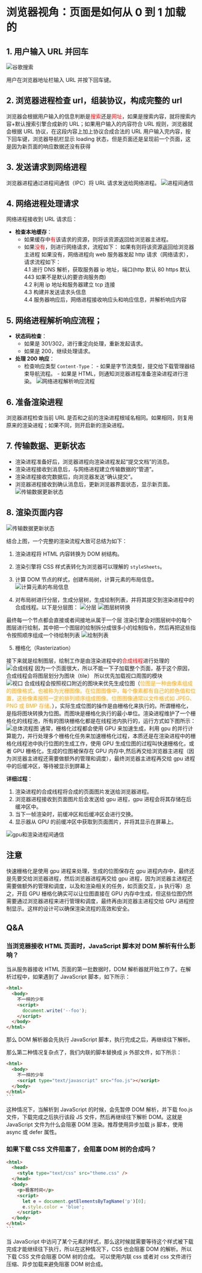 # 浏览器视角：页面是如何从 0 到 1 加载的

## 1. 用户输入 URL 并回车

<img src="/img/HowBrowsersWork/谷歌搜索.png" alt="谷歌搜索"  />

用户在浏览器地址栏输入 URL 并按下回车键。

## 2. 浏览器进程检查 url，组装协议，构成完整的 url

浏览器会根据用户输入的信息判断是<span style='color:red'>搜索</span>还是<span style='color:red'>网址</span>，如果是搜索内容，就将搜索内容+默认搜索引擎合成新的 URL；如果用户输入的内容符合 URL 规则，浏览器就会根据 URL 协议，在这段内容上加上协议合成合法的 URL
用户输入完内容，按下回车键，浏览器导航栏显示 loading 状态，但是页面还是呈现前一个页面，这是因为新页面的响应数据还没有获得

## 3. 发送请求到网络进程

浏览器进程通过进程间通信（IPC）将 URL 请求发送给网络进程。
<img src="/img/HowBrowsersWork/进程间通信.png" alt="进程间通信"  />

## 4. 网络进程处理请求

网络进程接收到 URL 请求后：

- **检查本地缓存**：
  - 如果缓存中<span style="color:red">有</span>该请求的资源，则将该资源返回给浏览器主进程。
  - 如果<span style="color:red">没有</span>，则进行网络请求，流程如下：
    如果有则将该资源返回给浏览器主进程
    如果没有，网络进程向 web 服务器发起 http 请求（网络请求），请求流程如下：<br>
    4.1 进行 DNS 解析，获取服务器 ip 地址，端口(http 默认 80 https 默认 443 如果不是默认的要咨询服务商)<br>
    4.2 利用 ip 地址和服务器建立 tcp 连接<br>
    4.3 构建并发送请求头信息<br>
    4.4 服务器响应后，网络进程接收响应头和响应信息，并解析响应内容<br>

## 5. 网络进程解析响应流程；

- **状态码检查**：
  - 如果是 301/302，进行重定向处理，重新发起请求。
  - 如果是 200，继续处理请求。
- **处理 200 响应**：
  - 检查响应类型 `Content-Type`： - 如果是字节流类型，提交给下载管理器结束导航流程。 - 如果是 HTML，则通知浏览器进程准备渲染进程进行渲染。
    <img src="/img/HowBrowsersWork/网络进程解析响应流程.png" alt="网络进程解析响应流程"  />

## 6. 准备渲染进程

浏览器进程检查当前 URL 是否和之前的渲染进程根域名相同。如果相同，则复用原来的渲染进程；如果不同，则开启新的渲染进程。

## 7. 传输数据、更新状态

- 渲染进程准备好后，浏览器进程向渲染进程发起“提交文档”的消息。
- 渲染进程接收到消息后，与网络进程建立传输数据的“管道”。
- 渲染进程接收完数据后，向浏览器发送“确认提交”。
- 浏览器进程接收到确认消息后，更新浏览器界面状态，显示新页面。
  <img src="/img/HowBrowsersWork/传输数据更新状态.png" alt="传输数据更新状态"  />

<!-- 渲染页面内容.png -->

## 8. 渲染页面内容

  <img src="/img/HowBrowsersWork/渲染页面内容.png" alt="传输数据更新状态"  />

结合上图，一个完整的渲染流程大致可总结为如下：

1. 渲染进程将 HTML 内容转换为 DOM 树结构。
2. 渲染引擎将 CSS 样式表转化为浏览器可以理解的 `styleSheets`。
3. 计算 DOM 节点的样式，创建布局树，计算元素的布局信息。
   <img src="/img/HowBrowsersWork/计算元素的布局信息.png" alt="计算元素的布局信息"  />

4. 对布局树进行分层，生成分层树，生成绘制列表，并将其提交到渲染进程中的合成线程。以下是分层图：
   <img src="/img/HowBrowsersWork/分层.png" alt="分层"  />
   <img src="/img/HowBrowsersWork/图层树转换.png" alt="图层树转换"  />

最终每一个节点都会直接或者间接地从属于一个层
渲染引擎会对图层树中的每个图层进行绘制，其中把一个图层的绘制拆分成很多小的绘制指令，然后再把这些指令按照顺序组成一个待绘制列表
<img src="/img/HowBrowsersWork/绘制列表.png" alt="绘制列表"  />

5. 栅格化（Rasterization）

接下来就是绘制图层，绘制工作是由渲染进程中的<span style='color:red'>合成线程</span>进行处理的
<img src="/img/HowBrowsersWork/合成线程.png" alt="合成线程"  />
因为一个页面很大，所以不能一下子加载整个页面，基于这个原因，合成线程会将图层划分为图块（tile）
所以优先加载视口周围的模块
<br>
<img src="/img/HowBrowsersWork/视口.png" alt="视口"  />
合成线程会按照视口附近的图块来优先生成位图（<span style='color:orange'>位图是一种由像素组成的图像格式，也被称为光栅图像。在位图图像中，每个像素都有自己的颜色值和位置，这些像素按照一定的排列顺序组成图像。位图图像通常以文件格式如 JPEG、PNG 或 BMP 存储。</span>），实际生成位图的操作是由栅格化来执行的。所谓栅格化，是指将图块转换为位图。而图块是栅格化执行的最小单位。渲染进程维护了一个栅格化的线程池，所有的图块栅格化都是在线程池内执行的，运行方式如下图所示：
<img src="/img/HowBrowsersWork/总体流程图.png" alt="总体流程图"  />
通常，栅格化过程都会使用 GPU 来加速生成，利用 gpu 的并行计算能力，并行处理多个栅格化任务来加速栅格化过程，本质还是在渲染进程中的栅格化线程池中执行位图的生成工作，使用 GPU 生成位图的过程叫快速栅格化，或者 GPU 栅格化，生成的位图被保存在 GPU 内存中,然后再交给浏览器主进程（因为浏览器主进程还需要做额外的管理和调度），最终浏览器主进程再交给 gpu 进程中的后缓冲区，等待被显示到屏幕上

**详细过程**：

1. 渲染进程的合成线程将合成的页面图片发送给浏览器进程。
2. 浏览器进程接收到页面图片后会发送给 gpu 进程，gpu 进程会将其存储在后缓冲区中。
3. 当下一帧渲染时，前缓冲区和后缓冲区会进行交换。
4. 显示器从 GPU 的前缓冲区中获取到页面图片，并将其显示在屏幕上。

<img src="/img/HowBrowsersWork/gpu和渲染进程间通信.png" alt="gpu和渲染进程间通信"  />

## 注意

快速栅格化是使用 gpu 进程来处理，生成的位图保存在 gpu 进程内存中，最终还是先要交给浏览器进程，然后浏览器进程再交给 gpu 进程，因为浏览器主进程还需要做额外的管理和调度，以及和渲染相关的任务，如页面交互，js 执行等）总之，开启 GPU 栅格化确实可以让位图直接在 GPU 内存中生成，但这些位图仍然需要通过浏览器进程来进行管理和调度，最终再由浏览器主进程交给 GPU 进程控制显示。这样的设计可以确保渲染流程的高效和安全。

## Q&A

### 当浏览器接收 HTML 页面时，JavaScript 脚本对 DOM 解析有什么影响？

当从服务器接收 HTML 页面的第一批数据时，DOM 解析器就开始工作了。在解析过程中，如果遇到了 JavaScript 脚本，如下所示：

```html
<html>
  <body>
    不一样的少年
    <script>
      document.write('--foo');
    </script>
  </body>
</html>
```

那么 DOM 解析器会先执行 JavaScript 脚本，执行完成之后，再继续往下解析。

那么第二种情况复杂点了，我们内联的脚本替换成 js 外部文件，如下所示：

````html
<html>
  <body>
    不一样的少年
    <script type="text/javascript" src="foo.js"></script>
  </body>
</html>
```
````

这种情况下，当解析到 JavaScript 的时候，会先暂停 DOM 解析，并下载 foo.js 文件，下载完成之后执行该段 JS 文件，然后再继续往下解析 DOM。这就是 JavaScript 文件为什么会阻塞 DOM 渲染。推荐使用异步加载 js 脚本，使用 async 或 defer 属性。

### 如果下载 CSS 文件阻塞了，会阻塞 DOM 树的合成吗？

````html
<html>
  <head>
    <style type="text/css" src="theme.css" />
  </head>
  <body>
    <p>极客时间</p>
    <script>
      let e = document.getElementsByTagName('p')[0];
      e.style.color = 'blue';
    </script>
  </body>
</html>
```
````

当 JavaScript 中访问了某个元素的样式，那么这时候就需要等待这个样式被下载完成才能继续往下执行，所以在这种情况下，CSS 也会阻塞 DOM 的解析。所以下载 CSS 文件会阻塞 DOM 树的合成。
可以使用内联 css 或者对 css 文件进行压缩、异步加载来避免阻塞 DOM 树合成。
